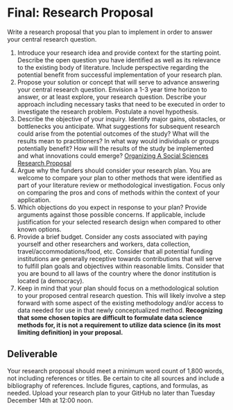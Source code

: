 # Final: Research Proposal

Write a research proposal that you plan to implement in order to answer your central research question.

1. Introduce your research idea and provide context for the starting point. Describe the open question you have identified as well as its relevance to the existing body of literature. Include perspective regarding the potential benefit from successful implementation of your research plan.
2. Propose your solution or concept that will serve to advance answering your central research question. Envision a 1-3 year time horizon to answer, or at least explore, your research question. Describe your approach including necessary tasks that need to be executed in order to investigate the research problem. Postulate a novel hypothesis.
3. Describe the objective of your inquiry. Identify major gains, obstacles, or bottlenecks you anticipate. What suggestions for subsequent research could arise from the potential outcomes of the study? What will the results mean to practitioners? In what way would individuals or groups potentially benefit? How will the results of the study be implemented and what innovations could emerge? [Organizing A Social Sciences Research Proposal](https://libguides.usc.edu/writingguide/researchproposal)
4. Argue why the funders should consider your research plan. You are welcome to compare your plan to other methods that were identified as part of your literature review or methodological investigation. Focus only on comparing the pros and cons of methods within the context of your application.
5. Which objections do you expect in response to your plan? Provide arguments against those possible concerns. If applicable, include justification for your selected research design when compared to other known options.
6. Provide a brief budget. Consider any costs associated with paying yourself and other researchers and workers, data collection, travel/accommodations/food, etc. Consider that all potential funding institutions are generally receptive towards contributions that will serve to fulfill plan goals and objectives within reasonable limits. Consider that you are bound to all laws of the country where the donor institution is located (a democracy).
7. Keep in mind that your plan should focus on a methodological solution to your proposed central research question. This will likely involve a step forward with some aspect of the existing methodology and/or access to data needed for use in that newly conceptualized method. **Recognizing that some chosen topics are difficult to formulate data science methods for, it is not a requirement to utilize data science (in its most limiting definition) in your proposal.**

## Deliverable

Your research proposal should meet a minimum word count of 1,800 words, not including references or titles. Be certain to cite all sources and include a bibliography of references. Include figures, captions, and formulas, as needed. Upload your research plan to your GitHub no later than Tuesday December 14th at 12:00 noon.
